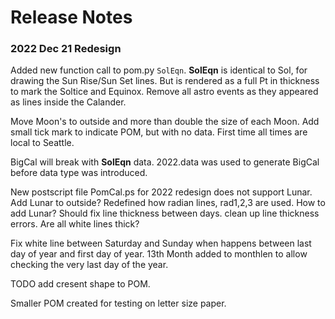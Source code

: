 # Release Notes

### 2022 Dec 21 Redesign
Added new function call to pom.py `SolEqn`.  **SolEqn** is identical to Sol, for drawing
the Sun Rise/Sun Set lines. But is rendered as a full Pt in thickness to mark the Soltice and
Equinox. Remove all astro events as they appeared as lines inside the Calander.


Move Moon's to outside and more than double the size of each Moon. Add small tick mark to 
indicate POM, but with no data. First time all times are local to Seattle.

BigCal will break with **SolEqn** data.  2022.data was used to generate BigCal before
data type was introduced.

New postscript file PomCal.ps for 2022 redesign does not support Lunar. Add Lunar to outside?
Redefined how radian lines, rad1,2,3 are used.  How to add Lunar?
Should fix line thickness between days. clean up line thickness errors. Are all white
lines thick?

Fix white line between Saturday and Sunday when happens between last day of year and
first day of year.  13th Month added to monthlen to allow checking the very last day
of the  year.

TODO add cresent shape to POM. 

Smaller POM created for testing on letter size paper.
